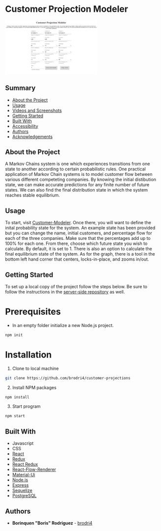 <h1> Customer Projection Modeler</h1>

<img src="./src/images/customerflow.png" width="300" alt="Model Image"/>

<h2>Summary </h2>

- [About the Project](#about-the-project)
- [Usage](#usage)
- [Videos and Screenshots](#videos-and-screenshots)
- [Getting Started](#getting-started)
- [Built With](#built-with)
- [Accessibility](#accessibility)
- [Authors](#authors)
- [Acknowledgements](#acknowledgements)

## About the Project
A Markov Chains system is one which experiences transitions from one state to another according to certain probabilistic rules. One practical application of Markov Chain systems is to model customer flow between various different competeting companies. By knowing the initial distibution state, we can make accurate predictions for any finite number of future states. We can also find the final distribution state in which the system reaches stable equilibrium.

## Usage
To start, visit [Customer-Modeler](http://customer-flow-modeler-brodri4.surge.sh/). Once there, you will want to define the inital probability state for the system. An example state has been provided but you can change the name, initial customers, and percentage flow for each of the three companies. Make sure that the percentages add up to 100% for each one. From there, choose which future state you wish to calculate. By default, it is set to 1. There is also an option to calculate the final equilibrium state of the system. As for the graph, there is a tool in the bottom left hand corner that centers, locks-in-place, and zooms in/out. 


## Getting Started

To set up a local copy of the project follow the steps below. Be sure to follow the instructions in the [server-side repository](https://github.com/brodri4/customer-projection-api) as well.

# Prerequisites

* In an empty folder initialize a new Node.js project.
```sh
npm init
```

# Installation

1. Clone to local machine
```sh
git clone https://github.com/brodri4/customer-projections
```
2. Install NPM packages
```sh
npm install 
```
3. Start program
```sh
npm start
```

## Built With

- Javascript
- CSS
- [React](https://reactjs.org/)
- [Redux](https://redux.js.org/)
- [React Redux](https://react-redux.js.org/)
- [React-Flow-Renderer](https://reactflow.dev/)
- [Material-Ui](https://material-ui.com/)
- [Node.js](https://nodejs.org/en/)
- [Express](https://expressjs.com/)
- [Sequelize](https://sequelize.org/)
- [PostgreSQL](https://www.postgresql.org/)



## Authors

- **Borinquen "Boris" Rodriguez** - [brodri4](https://github.com/brodri4)

